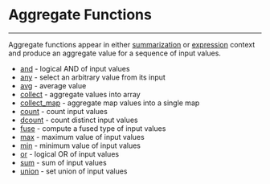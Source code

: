 # Aggregate Functions

---

Aggregate functions appear in either [summarization](../operators/summarize.md)
or [expression](../expressions.md#aggregate-function-calls) context and produce an aggregate
value for a sequence of input values.

- [and](and.md) - logical AND of input values
- [any](any.md) - select an arbitrary value from its input
- [avg](avg.md) - average value
- [collect](collect.md) - aggregate values into array
- [collect_map](collect_map.md) - aggregate map values into a single map
- [count](count.md) - count input values
- [dcount](dcount.md) - count distinct input values
- [fuse](fuse.md) - compute a fused type of input values
- [max](max.md) - maximum value of input values
- [min](min.md) - minimum value of input values
- [or](or.md) - logical OR of input values
- [sum](sum.md) - sum of input values
- [union](union.md) - set union of input values
